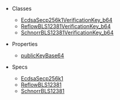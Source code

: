 
- Classes
  - [EcdsaSecp256k1VerificationKey\_b64](security.md?id=ecdsasecp256k1verificationkey_b64 "EcdsaSecp256k1VerificationKey_b64")
  - [ReflowBLS12381VerificationKey\_b64](security.md?id=reflowbls12381verificationkey_b64 "ReflowBLS12381VerificationKey_b64")
  - [SchnorrBLS12381VerificationKey\_b64](security.md?id=schnorrbls12381verificationkey_b64 "SchnorrBLS12381VerificationKey_b64")
  
- Properties
  - [publicKeyBase64](security.md?id=publickeybase64 "publicKeyBase64")
  
- Specs
  - [EcdsaSecp256k1](/specs/EcdsaSecp256k1_b64.json ':ignore')
  - [ReflowBLS12381](/specs/ReflowBLS12381_b64.json ':ignore')
  - [SchnorrBLS12381](/specs/SchnorrBLS12381_b64.json ':ignore')
